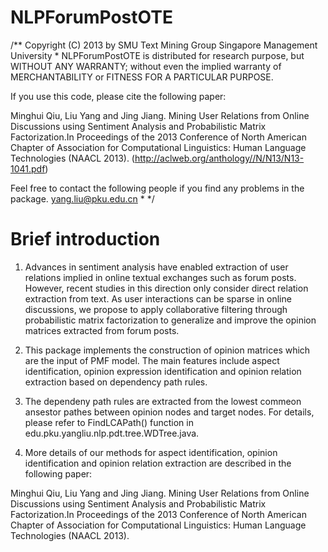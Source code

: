 NLPForumPostOTE
===============

/**
Copyright (C) 2013 by
SMU Text Mining Group
Singapore Management University *
NLPForumPostOTE is distributed for research purpose, but
WITHOUT ANY WARRANTY; without even the implied warranty of
MERCHANTABILITY or FITNESS FOR A PARTICULAR PURPOSE.

If you use this code, please cite the following paper:

Minghui Qiu, Liu Yang and Jing Jiang. Mining User Relations from Online Discussions using Sentiment Analysis and Probabilistic Matrix Factorization.In Proceedings of the 2013 Conference of North American Chapter of Association for Computational Linguistics: Human Language Technologies (NAACL 2013). (http://aclweb.org/anthology//N/N13/N13-1041.pdf)

Feel free to contact the following people if you find any
problems in the package.
yang.liu@pku.edu.cn * */

Brief introduction
===================

1. Advances in sentiment analysis have enabled extraction of user relations implied in online textual exchanges such as forum posts. However, recent studies in this direction only consider direct relation extraction from text. As user interactions can be sparse in online discussions, we propose to apply collaborative filtering through probabilistic matrix factorization to generalize and improve the opinion matrices extracted from forum posts.

2. This package implements the construction of opinion matrices which are the input of PMF model. The main features include aspect identification, opinion expression identification and opinion relation extraction based on dependency path rules.

3. The dependeny path rules are extracted from the lowest commeon ansestor pathes between opinion nodes and target nodes. For details, please refer to FindLCAPath() function in edu.pku.yangliu.nlp.pdt.tree.WDTree.java.

4. More details of our methods for aspect identification, opinion identification and opinion relation extraction are described in the following paper:

Minghui Qiu, Liu Yang and Jing Jiang. Mining User Relations from Online Discussions using Sentiment Analysis and Probabilistic Matrix Factorization.In Proceedings of the 2013 Conference of North American Chapter of Association for Computational Linguistics: Human Language Technologies (NAACL 2013). 